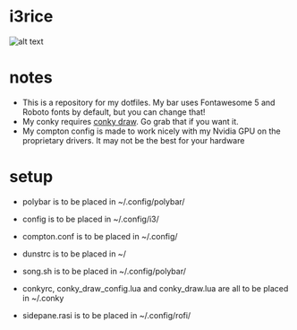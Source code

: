 # i3rice

![alt text](https://i.imgur.com/SnLCFG4.png)

# notes
* This is a repository for my dotfiles. My bar uses Fontawesome 5 and Roboto fonts by default, but you can change that!
* My conky requires [conky draw](https://github.com/fisadev/conky-draw). Go grab that if you want it.
* My compton config is made to work nicely with my Nvidia GPU on the proprietary drivers. It may not be the best for your hardware

# setup

* polybar is to be placed in ~/.config/polybar/

* config is to be placed in ~/.config/i3/

* compton.conf is to be placed in ~/.config/

* dunstrc is to be placed in ~/

* song.sh is to be placed in ~/.config/polybar/

* conkyrc, conky_draw_config.lua and conky_draw.lua are all to be placed in ~/.conky

* sidepane.rasi is to be placed in ~/.config/rofi/
